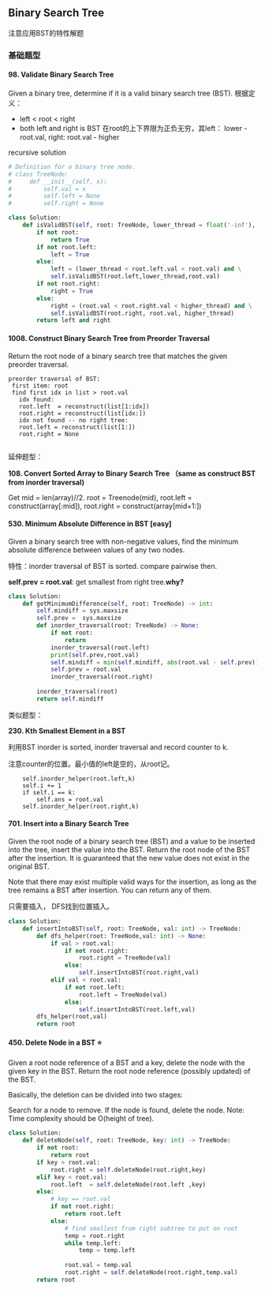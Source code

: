 ## Binary Search Tree

注意应用BST的特性解题

### 基础题型

#### 98. Validate Binary Search Tree

Given a binary tree, determine if it is a valid binary search tree (BST).
 根据定义：
 - left < root < right
 - both left and right is BST
 在root的上下界限为正负无穷，其left： lower - root.val, right: root.val - higher
 
 recursive solution
 
```python 
# Definition for a binary tree node.
# class TreeNode:
#     def __init__(self, x):
#         self.val = x
#         self.left = None
#         self.right = None

class Solution:
    def isValidBST(self, root: TreeNode, lower_thread = float('-inf'), higher_thread = float('inf')) -> bool:
        if not root:
            return True
        if not root.left:
            left = True
        else:
            left = (lower_thread < root.left.val < root.val) and \
            self.isValidBST(root.left,lower_thread,root.val)
        if not root.right:
            right = True
        else:
            right = (root.val < root.right.val < higher_thread) and \
            self.isValidBST(root.right, root.val, higher_thread)
        return left and right
```

#### 1008. Construct Binary Search Tree from Preorder Traversal

Return the root node of a binary search tree that matches the given preorder traversal.
```
preorder traversal of BST: 
 first item: root
 find first idx in list > root.val
   idx found:
   root.left  = reconstruct(list[1:idx])
   root.right = reconstruct(list[idx:])
   idx not found -- no right tree:
   root.left = reconstruct(list[1:])
   root.right = None
   
```
延伸题型：

__108. Convert Sorted Array to Binary Search Tree （same as construct BST from inorder traversal)__

Get mid = len(array)//2. root = Treenode(mid), root.left = construct(array[:mid]), root.right = construct(array[mid+1:])




#### 530. Minimum Absolute Difference in BST [easy]

Given a binary search tree with non-negative values, find the minimum absolute difference between values of any two nodes.

特性：inorder traversal of BST is sorted. compare pairwise then.

__self.prev = root.val__: get smallest from right tree.__why?__
```python
class Solution:
    def getMinimumDifference(self, root: TreeNode) -> int:
        self.mindiff = sys.maxsize
        self.prev =  sys.maxsize
        def inorder_traversal(root: TreeNode) -> None:
            if not root:
                return 
            inorder_traversal(root.left)
            print(self.prev,root.val)
            self.mindiff = min(self.mindiff, abs(root.val - self.prev))
            self.prev = root.val
            inorder_traversal(root.right)
            
        inorder_traversal(root)
        return self.mindiff
```
类似题型：

__230. Kth Smallest Element in a BST__

利用BST inorder is sorted, inorder traversal and record counter to k. 

注意counter的位置。最小值的left是空的，从root记。
```
    self.inorder_helper(root.left,k)
    self.i += 1
    if self.i == k:
        self.ans = root.val
    self.inorder_helper(root.right,k)
```



#### 701. Insert into a Binary Search Tree

Given the root node of a binary search tree (BST) and a value to be inserted into the tree, insert the value into the BST. Return the root node of the BST after the insertion. It is guaranteed that the new value does not exist in the original BST.

Note that there may exist multiple valid ways for the insertion, as long as the tree remains a BST after insertion. You can return any of them.

只需要插入， DFS找到位置插入。
```python
class Solution:
    def insertIntoBST(self, root: TreeNode, val: int) -> TreeNode:
        def dfs_helper(root: TreeNode,val: int) -> None:
            if val > root.val:
                if not root.right:
                    root.right = TreeNode(val)
                else:
                    self.insertIntoBST(root.right,val)
            elif val < root.val:
                if not root.left:
                    root.left = TreeNode(val)
                else:
                    self.insertIntoBST(root.left,val)
        dfs_helper(root,val)
        return root
```


#### 450. Delete Node in a BST :star:

Given a root node reference of a BST and a key, delete the node with the given key in the BST. Return the root node reference (possibly updated) of the BST.

Basically, the deletion can be divided into two stages:

Search for a node to remove.
If the node is found, delete the node.
Note: Time complexity should be O(height of tree).

```python
class Solution:
    def deleteNode(self, root: TreeNode, key: int) -> TreeNode:
        if not root:
            return root
        if key > root.val:
            root.right = self.deleteNode(root.right,key)
        elif key < root.val:
            root.left  = self.deleteNode(root.left ,key)
        else:
            # key == root.val
            if not root.right:
                return root.left
            else:
                # find smallest from right subtree to put on root
                temp = root.right
                while temp.left:
                    temp = temp.left
                    
                root.val = temp.val
                root.right = self.deleteNode(root.right,temp.val)
        return root
```
